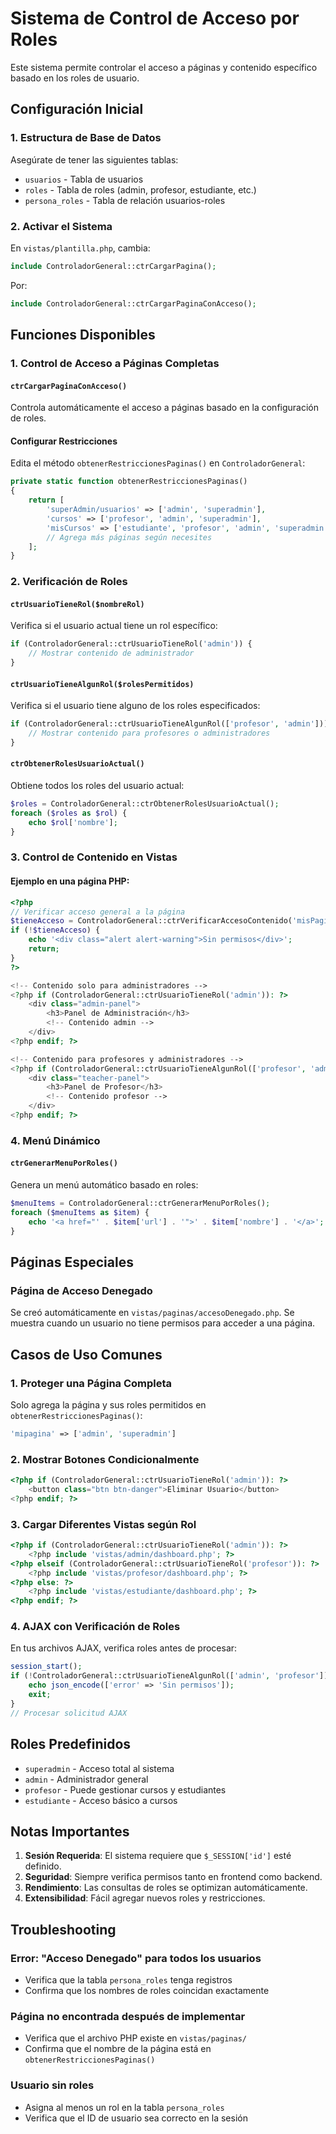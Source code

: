 # Sistema de Control de Acceso por Roles

Este sistema permite controlar el acceso a páginas y contenido específico basado en los roles de usuario.

## Configuración Inicial

### 1. Estructura de Base de Datos
Asegúrate de tener las siguientes tablas:
- `usuarios` - Tabla de usuarios
- `roles` - Tabla de roles (admin, profesor, estudiante, etc.)
- `persona_roles` - Tabla de relación usuarios-roles

### 2. Activar el Sistema
En `vistas/plantilla.php`, cambia:
```php
include ControladorGeneral::ctrCargarPagina();
```
Por:
```php
include ControladorGeneral::ctrCargarPaginaConAcceso();
```

## Funciones Disponibles

### 1. Control de Acceso a Páginas Completas

#### `ctrCargarPaginaConAcceso()`
Controla automáticamente el acceso a páginas basado en la configuración de roles.

#### Configurar Restricciones
Edita el método `obtenerRestriccionesPaginas()` en `ControladorGeneral`:
```php
private static function obtenerRestriccionesPaginas()
{
    return [
        'superAdmin/usuarios' => ['admin', 'superadmin'],
        'cursos' => ['profesor', 'admin', 'superadmin'],
        'misCursos' => ['estudiante', 'profesor', 'admin', 'superadmin'],
        // Agrega más páginas según necesites
    ];
}
```

### 2. Verificación de Roles

#### `ctrUsuarioTieneRol($nombreRol)`
Verifica si el usuario actual tiene un rol específico:
```php
if (ControladorGeneral::ctrUsuarioTieneRol('admin')) {
    // Mostrar contenido de administrador
}
```

#### `ctrUsuarioTieneAlgunRol($rolesPermitidos)`
Verifica si el usuario tiene alguno de los roles especificados:
```php
if (ControladorGeneral::ctrUsuarioTieneAlgunRol(['profesor', 'admin'])) {
    // Mostrar contenido para profesores o administradores
}
```

#### `ctrObtenerRolesUsuarioActual()`
Obtiene todos los roles del usuario actual:
```php
$roles = ControladorGeneral::ctrObtenerRolesUsuarioActual();
foreach ($roles as $rol) {
    echo $rol['nombre'];
}
```

### 3. Control de Contenido en Vistas

#### Ejemplo en una página PHP:
```php
<?php
// Verificar acceso general a la página
$tieneAcceso = ControladorGeneral::ctrVerificarAccesoContenido('misPagina');
if (!$tieneAcceso) {
    echo '<div class="alert alert-warning">Sin permisos</div>';
    return;
}
?>

<!-- Contenido solo para administradores -->
<?php if (ControladorGeneral::ctrUsuarioTieneRol('admin')): ?>
    <div class="admin-panel">
        <h3>Panel de Administración</h3>
        <!-- Contenido admin -->
    </div>
<?php endif; ?>

<!-- Contenido para profesores y administradores -->
<?php if (ControladorGeneral::ctrUsuarioTieneAlgunRol(['profesor', 'admin'])): ?>
    <div class="teacher-panel">
        <h3>Panel de Profesor</h3>
        <!-- Contenido profesor -->
    </div>
<?php endif; ?>
```

### 4. Menú Dinámico

#### `ctrGenerarMenuPorRoles()`
Genera un menú automático basado en roles:
```php
$menuItems = ControladorGeneral::ctrGenerarMenuPorRoles();
foreach ($menuItems as $item) {
    echo '<a href="' . $item['url'] . '">' . $item['nombre'] . '</a>';
}
```

## Páginas Especiales

### Página de Acceso Denegado
Se creó automáticamente en `vistas/paginas/accesoDenegado.php`. Se muestra cuando un usuario no tiene permisos para acceder a una página.

## Casos de Uso Comunes

### 1. Proteger una Página Completa
Solo agrega la página y sus roles permitidos en `obtenerRestriccionesPaginas()`:
```php
'mipagina' => ['admin', 'superadmin']
```

### 2. Mostrar Botones Condicionalmente
```php
<?php if (ControladorGeneral::ctrUsuarioTieneRol('admin')): ?>
    <button class="btn btn-danger">Eliminar Usuario</button>
<?php endif; ?>
```

### 3. Cargar Diferentes Vistas según Rol
```php
<?php if (ControladorGeneral::ctrUsuarioTieneRol('admin')): ?>
    <?php include 'vistas/admin/dashboard.php'; ?>
<?php elseif (ControladorGeneral::ctrUsuarioTieneRol('profesor')): ?>
    <?php include 'vistas/profesor/dashboard.php'; ?>
<?php else: ?>
    <?php include 'vistas/estudiante/dashboard.php'; ?>
<?php endif; ?>
```

### 4. AJAX con Verificación de Roles
En tus archivos AJAX, verifica roles antes de procesar:
```php
session_start();
if (!ControladorGeneral::ctrUsuarioTieneAlgunRol(['admin', 'profesor'])) {
    echo json_encode(['error' => 'Sin permisos']);
    exit;
}
// Procesar solicitud AJAX
```

## Roles Predefinidos

- `superadmin` - Acceso total al sistema
- `admin` - Administrador general
- `profesor` - Puede gestionar cursos y estudiantes
- `estudiante` - Acceso básico a cursos

## Notas Importantes

1. **Sesión Requerida**: El sistema requiere que `$_SESSION['id']` esté definido.
2. **Seguridad**: Siempre verifica permisos tanto en frontend como backend.
3. **Rendimiento**: Las consultas de roles se optimizan automáticamente.
4. **Extensibilidad**: Fácil agregar nuevos roles y restricciones.

## Troubleshooting

### Error: "Acceso Denegado" para todos los usuarios
- Verifica que la tabla `persona_roles` tenga registros
- Confirma que los nombres de roles coincidan exactamente

### Página no encontrada después de implementar
- Verifica que el archivo PHP existe en `vistas/paginas/`
- Confirma que el nombre de la página está en `obtenerRestriccionesPaginas()`

### Usuario sin roles
- Asigna al menos un rol en la tabla `persona_roles`
- Verifica que el ID de usuario sea correcto en la sesión
